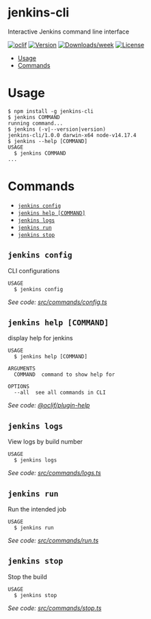 jenkins-cli
===========

Interactive Jenkins command line interface

[![oclif](https://img.shields.io/badge/cli-oclif-brightgreen.svg)](https://oclif.io)
[![Version](https://img.shields.io/npm/v/jenkins-cli.svg)](https://npmjs.org/package/jenkins-cli)
[![Downloads/week](https://img.shields.io/npm/dw/jenkins-cli.svg)](https://npmjs.org/package/jenkins-cli)
[![License](https://img.shields.io/npm/l/jenkins-cli.svg)](https://github.com/mittalakshay6/jenkins-cli/blob/master/package.json)

<!-- toc -->
* [Usage](#usage)
* [Commands](#commands)
<!-- tocstop -->
# Usage
<!-- usage -->
```sh-session
$ npm install -g jenkins-cli
$ jenkins COMMAND
running command...
$ jenkins (-v|--version|version)
jenkins-cli/1.0.0 darwin-x64 node-v14.17.4
$ jenkins --help [COMMAND]
USAGE
  $ jenkins COMMAND
...
```
<!-- usagestop -->
# Commands
<!-- commands -->
* [`jenkins config`](#jenkins-config)
* [`jenkins help [COMMAND]`](#jenkins-help-command)
* [`jenkins logs`](#jenkins-logs)
* [`jenkins run`](#jenkins-run)
* [`jenkins stop`](#jenkins-stop)

## `jenkins config`

CLI configurations

```
USAGE
  $ jenkins config
```

_See code: [src/commands/config.ts](https://github.com/mittalakshay6/jenkins-cli/blob/v1.0.0/src/commands/config.ts)_

## `jenkins help [COMMAND]`

display help for jenkins

```
USAGE
  $ jenkins help [COMMAND]

ARGUMENTS
  COMMAND  command to show help for

OPTIONS
  --all  see all commands in CLI
```

_See code: [@oclif/plugin-help](https://github.com/oclif/plugin-help/blob/v3.2.3/src/commands/help.ts)_

## `jenkins logs`

View logs by build number

```
USAGE
  $ jenkins logs
```

_See code: [src/commands/logs.ts](https://github.com/mittalakshay6/jenkins-cli/blob/v1.0.0/src/commands/logs.ts)_

## `jenkins run`

Run the intended job

```
USAGE
  $ jenkins run
```

_See code: [src/commands/run.ts](https://github.com/mittalakshay6/jenkins-cli/blob/v1.0.0/src/commands/run.ts)_

## `jenkins stop`

Stop the build

```
USAGE
  $ jenkins stop
```

_See code: [src/commands/stop.ts](https://github.com/mittalakshay6/jenkins-cli/blob/v1.0.0/src/commands/stop.ts)_
<!-- commandsstop -->
